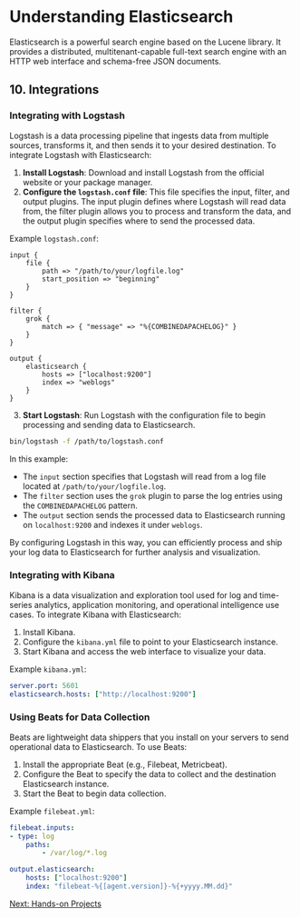 # Understanding Elasticsearch

Elasticsearch is a powerful search engine based on the Lucene library. It provides a distributed, multitenant-capable full-text search engine with an HTTP web interface and schema-free JSON documents.

## 10. Integrations

### Integrating with Logstash
Logstash is a data processing pipeline that ingests data from multiple sources, transforms it, and then sends it to your desired destination. To integrate Logstash with Elasticsearch:

1. **Install Logstash**: Download and install Logstash from the official website or your package manager.
2. **Configure the `logstash.conf` file**: This file specifies the input, filter, and output plugins. The input plugin defines where Logstash will read data from, the filter plugin allows you to process and transform the data, and the output plugin specifies where to send the processed data.

Example `logstash.conf`:
```plaintext
input {
    file {
        path => "/path/to/your/logfile.log"
        start_position => "beginning"
    }
}

filter {
    grok {
        match => { "message" => "%{COMBINEDAPACHELOG}" }
    }
}

output {
    elasticsearch {
        hosts => ["localhost:9200"]
        index => "weblogs"
    }
}
```

3. **Start Logstash**: Run Logstash with the configuration file to begin processing and sending data to Elasticsearch.

```sh
bin/logstash -f /path/to/logstash.conf
```

In this example:
- The `input` section specifies that Logstash will read from a log file located at `/path/to/your/logfile.log`.
- The `filter` section uses the `grok` plugin to parse the log entries using the `COMBINEDAPACHELOG` pattern.
- The `output` section sends the processed data to Elasticsearch running on `localhost:9200` and indexes it under `weblogs`.

By configuring Logstash in this way, you can efficiently process and ship your log data to Elasticsearch for further analysis and visualization.

### Integrating with Kibana
Kibana is a data visualization and exploration tool used for log and time-series analytics, application monitoring, and operational intelligence use cases. To integrate Kibana with Elasticsearch:
1. Install Kibana.
2. Configure the `kibana.yml` file to point to your Elasticsearch instance.
3. Start Kibana and access the web interface to visualize your data.

Example `kibana.yml`:
```yaml
server.port: 5601
elasticsearch.hosts: ["http://localhost:9200"]
```

### Using Beats for Data Collection
Beats are lightweight data shippers that you install on your servers to send operational data to Elasticsearch. To use Beats:
1. Install the appropriate Beat (e.g., Filebeat, Metricbeat).
2. Configure the Beat to specify the data to collect and the destination Elasticsearch instance.
3. Start the Beat to begin data collection.

Example `filebeat.yml`:
```yaml
filebeat.inputs:
- type: log
    paths:
        - /var/log/*.log

output.elasticsearch:
    hosts: ["localhost:9200"]
    index: "filebeat-%{[agent.version]}-%{+yyyy.MM.dd}"
```

[Next: Hands-on Projects](hands_on_projects.md)